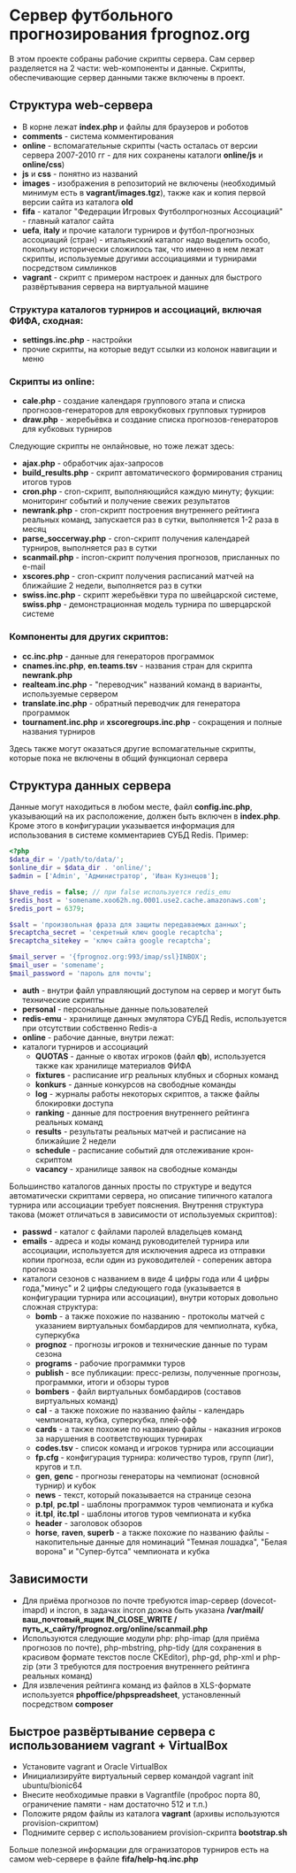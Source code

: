 # Сервер футбольного прогнозирования fprognoz.org
В этом проекте собраны рабочие скрипты сервера.
Сам сервер разделяется на 2 части: web-компоненты и данные.
Скрипты, обеспечивающие сервер данными также включены в проект.
## Структура web-сервера
* В корне лежат **index.php** и файлы для браузеров и роботов
* **comments** - система комментирования
* **online** - вспомагательные скрипты (часть осталась от версии сервера 2007-2010 гг - для них сохранены каталоги **online/js** и **online/css**)
* **js** и **css** - понятно из названий
* **images** - изображения в репозиторий не включены (необходимый минимум есть в **vagrant/images.tgz**), также как и копия первой версии сайта из каталога **old**
* **fifa** - каталог "Федерации Игровых Футболпрогнозных Ассоциаций" - главный каталог сайта
* **uefa**, **italy** и прочие каталоги турниров и футбол-прогнозных ассоциаций (стран) - итальянский каталог надо выделить особо, покольку исторически сложилось так, что именно в нем лежат скрипты, используемые другими ассоциациями и турнирами посредством симлинков
* **vagrant** - скрипт с примером настроек и данных для быстрого развёртывания сервера на виртуальной машине

### Структура каталогов турниров и ассоциаций, включая ФИФА, сходная:
* **settings.inc.php** - настройки
* прочие скрипты, на которые ведут ссылки из колонок навигации и меню

### Скрипты из **online**:
* **cale.php** - создание календаря группового этапа и списка прогнозов-генераторов для еврокубковых групповых турниров
* **draw.php** - жеребьёвка и создание списка прогнозов-генераторов для кубковых турниров

Следующие скрипты не онлайновые, но тоже лежат здесь:
* **ajax.php** - обработчик ajax-запросов
* **build_results.php** - скрипт автоматического формирования страниц итогов туров
* **cron.php** - cron-скрипт, выполняющийся каждую минуту; фукции: мониторинг событий и получение свежих результатов
* **newrank.php** - cron-скрипт построения внутреннего рейтинга реальных команд, запускается раз в сутки, выполняется 1-2 раза в месяц 
* **parse_soccerway.php** - cron-скрипт получения календарей турниров, выполняется раз в сутки
* **scanmail.php** - incron-скрипт получения прогнозов, присланных по e-mail
* **xscores.php** - cron-скрипт получения расписаний матчей на ближайшие 2 недели, выполняется раз в сутки
* **swiss.inc.php** - скрипт жеребьёвки тура по швейцарской системе, **swiss.php** - демонстрационная модель турнира по шверцарской системе

### Компоненты для других скриптов:
* **cc.inc.php** - данные для генераторов программок
* **cnames.inc.php**, **en.teams.tsv** - названия стран для скрипта **newrank.php**
* **realteam.inc.php** - "переводчик" названий команд в варианты, используемые сервером  
* **translate.inc.php** - обратный переводчик для генератора программок 
* **tournament.inc.php** и **xscoregroups.inc.php** - сокращения и полные названия турниров 

Здесь также могут оказаться другие вспомагательные скрипты, которые пока не включены в общий функционал сервера

## Структура данных сервера
Данные могут находиться в любом месте, файл **config.inc.php**, указывающий на их расположение, должен быть включен в **index.php**.
Кроме этого в конфигурации указывается информация для использования в системе комментариев СУБД Redis.
Пример:
```php
<?php
$data_dir = '/path/to/data/';
$online_dir = $data_dir . 'online/';
$admin = ['Admin', 'Администратор', 'Иван Кузнецов'];

$have_redis = false; // при false используется redis_emu
$redis_host = 'somename.xoo62h.ng.0001.use2.cache.amazonaws.com';
$redis_port = 6379;

$salt = 'произвольная фраза для защиты передаваемых данных';
$recaptcha_secret = 'секретный ключ google recaptcha';
$recaptcha_sitekey = 'ключ сайта google recaptcha';

$mail_server = '{fprognoz.org:993/imap/ssl}INBOX';
$mail_user = 'somename';
$mail_password = 'пароль для почты';
```

* **auth** - внутри файл управляющий доступом на сервер и могут быть технические скрипты 
* **personal** - персональные данные пользователей
* **redis-emu** - хранилище данных эмулятора СУБД Redis, используется при отсутствии собственно Redis-а
* **online** - рабочие данные, внутри лежат:
* каталоги турниров и ассоциаций
  * **QUOTAS** - данные о квотах игроков (файл **qb**), используется также как хранилище материалов ФИФА
  * **fixtures** - расписание игр реальных клубных и сборных команд
  * **konkurs** - данные конкурсов на свободные команды
  * **log** - журналы работы некоторых скриптов, а также файлы блокировки доступа
  * **ranking** - данные для построения внутреннего рейтинга реальных команд
  * **results** - результаты реальных матчей и расписание на ближайшие 2 недели
  * **schedule** - расписание событий для отслеживание крон-скриптом
  * **vacancy** - хранилище заявок на свободные команды

Большинство каталогов данных просты по структуре и ведутся автоматически скриптами сервера, но описание типичного каталога турнира или ассоциации требует пояснения. Внутрення структура такова (может отличаться в зависимости от используемых скриптов):
* **passwd** - каталог с файлами паролей владельцев команд
* **emails** - адреса и коды команд руководителей турнира или ассоциации, используется для исключения адреса из отправки копии прогноза, если один из руководителей - сопереник автора прогноза
* каталоги сезонов с названием в виде 4 цифры года или 4 цифры года,"минус" и 2 цифры следующего года (указывается в конфигурации турнира или ассоциации), внутри которых довольно сложная структура:
  * **bomb** - а также похожие по названию - протоколы матчей с указанием виртуальных бомбардиров для чемпиолната, кубка, суперкубка
  * **prognoz** - прогнозы игроков и технические данные по турам сезона 
  * **programs** - рабочие программки туров
  * **publish** - все публикации: пресс-релизы, полученные прогнозы, программки, итоги и обзоры туров 
  * **bombers** - файл виртуальных бомбардиров (составов виртуальных команд)
  * **cal** - а также похожие по названию файлы - календарь чемпионата, кубка, суперкубка, плей-офф
  * **cards** - а также похожие по названию файлы - наказния игроков за нарушения в соответствующих турнирах
  * **codes.tsv** - список команд и игроков турнира или ассоциации
  * **fp.cfg** - конфигурация турнира: количество туров, групп (лиг), кругов и т.п.
  * **gen**, **genc** - прогнозы генераторы на чемпионат (основной турнир) и кубок
  * **news** - текст, который показывается на странице сезона
  * **p.tpl**, **pc.tpl** - шаблоны программок туров чемпионата и кубка
  * **it.tpl**, **itc.tpl** - шаблоны итогов туров чемпионата и кубка
  * **header** - заголовок обзоров
  * **horse**, **raven**, **superb** - а также похожие по названию файлы - накопительные данные для номинаций "Темная лошадка", "Белая ворона" и "Супер-бутса" чемпионата и кубка

## Зависимости
* Для приёма прогнозов по почте требуются imap-сервер (dovecot-imapd) и incron, в задачах incron дожна быть указана **/var/mail/ваш_почтовый_ящик IN_CLOSE_WRITE /путь_к_сайту/fprognoz.org/online/scanmail.php**
* Используются следующие модули php: php-imap (для приёма прогнозов по почте), php-mbstring, php-tidy (для сохранения в красивом формате текстов после CKEditor), php-gd, php-xml и php-zip (эти 3 требуются для построения внутреннего рейтинга реальных команд)
* Для извлечения рейтинга команд из файлов в XLS-формате используется **phpoffice/phpspreadsheet**, установленный посредством **composer**

## Быстрое развёртывание сервера с использованием vagrant + VirtualBox
* Установите vagrant и Oracle VirtualBox
* Инициализируйте виртуальный сервер командой vagrant init ubuntu/bionic64
* Внесите необходимые правки в Vagrantfile (проброс порта 80, ограничение памяти - нам достаточно 512 и т.п.)
* Положите рядом файлы из каталога **vagrant** (архивы используются provision-скриптом)
* Поднимите сервер с использованием provision-скрипта **bootstrap.sh**

Больше полезной информации для огранизаторов турниров есть на самом web-сервере в файле **fifa/help-hq.inc.php**

